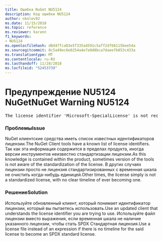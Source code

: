 ```yaml
---
title: Ошибка NuGet NU5124
description: Код ошибки NU5124
author: nkolev92
ms.date: 11/15/2018
ms.topic: reference
ms.reviewer: karann
f1_keywords:
- NU5124
ms.openlocfilehash: d8d47fca03e5f335a4591c5aff2df66115bee54a
ms.sourcegitcommit: 0c5a49ec6e0254a4e7a9d8bca7daeefb853c433a
ms.translationtype: MT
ms.contentlocale: ru-RU
ms.lasthandoff: 11/28/2018
ms.locfileid: "52453739"
---
```

# <a name="nuget-warning-nu5124"></a><span data-ttu-id="ddd06-103">Предупреждение NU5124 NuGet</span><span class="sxs-lookup"><span data-stu-id="ddd06-103">NuGet Warning NU5124</span></span>
<pre>The license identifier 'Microsoft-SpecialLicense' is not recognized by the current toolset.</pre>

### <a name="issue"></a><span data-ttu-id="ddd06-104">Проблемы</span><span class="sxs-lookup"><span data-stu-id="ddd06-104">Issue</span></span>

<span data-ttu-id="ddd06-105">NuGet клиентские средства иметь список известных идентификаторов лицензии.</span><span class="sxs-lookup"><span data-stu-id="ddd06-105">The NuGet Client tools have a known list of license identifiers.</span></span> <span data-ttu-id="ddd06-106">Так как эта информация содержится в пределах продукта, иногда версии инструментов неизвестно стандартизации лицензии.</span><span class="sxs-lookup"><span data-stu-id="ddd06-106">As this knowledge is contained within the product, sometimes version of the tools is not aware of the standardization of the license.</span></span>
<span data-ttu-id="ddd06-107">В других случаях лицензии просто не лицензия стандартизированных с временная шкала не очистить когда-нибудь единицей.</span><span class="sxs-lookup"><span data-stu-id="ddd06-107">Other times, the license simply is not a standardized license, with no clear timeline of ever becoming one.</span></span> 

### <a name="solution"></a><span data-ttu-id="ddd06-108">Решение</span><span class="sxs-lookup"><span data-stu-id="ddd06-108">Solution</span></span>

<span data-ttu-id="ddd06-109">Используйте обновленный клиент, который понимает идентификатор лицензии, который вы пытаетесь использовать.</span><span class="sxs-lookup"><span data-stu-id="ddd06-109">Use an updated client that understands the license identifier you are trying to use.</span></span> <span data-ttu-id="ddd06-110">Используйте файл лицензии вместо выражения, если временная шкала не наличие указанного лицензии, чтобы стать SPDX Стандартная лицензия.</span><span class="sxs-lookup"><span data-stu-id="ddd06-110">Use a license file instead of an expression if there is no timeline for the said license to become an SPDX standard license.</span></span>